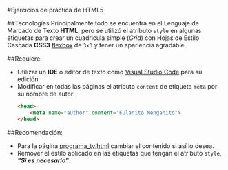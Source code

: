 #Ejercicios de práctica de HTML5

##Tecnologías
Principalmente todo se encuentra en el Lenguaje de Marcado de Texto **HTML**, pero se utilizó el atributo `style` en algunas
etiquetas para crear un cuadricula simple (_Grid_) con Hojas de Estilo Cascada **CSS3**
[flexbox](https://developer.mozilla.org/es/docs/Web/CSS/CSS_Flexible_Box_Layout/Basic_Concepts_of_Flexbox) de `3x3` y 
tener un apariencia agradable. 

##Requiere:
- Utilizar un **IDE** o editor de texto como [Visual Studio Code](https://code.visualstudio.com/download) para su 
edición.
- Modificar en todas las páginas el atributo `content` de etiqueta `meta` por su nombre de autor:
    ```html
    <head>
        <meta name="author" content="Fulanito Menganito">
    </head>
    ``` 

##Recomendación:
- Para la página [programa_tv.html](https://github.com/edgewl2/udbHtmlHomework/blob/master/programa_tv.html) cambiar el 
contenido si así lo desea.
- Remover el estilo aplicado en las etiquetas que tengan el atributo `style`, _**"Si es necesario"**_.